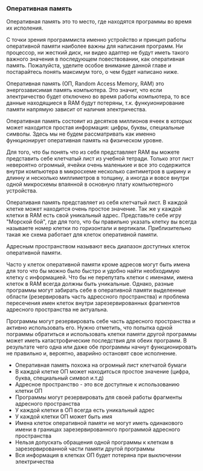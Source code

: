 ### Оперативная память

Оперативная память это то место, где находятся программы во время их исполения.

С точки зрения программиста именно устройство и принцип работы оперативной памяти наиболее важны для написания программ. Ни процессор, ни жесткий диск, ни видео адаптер не будут иметь такого важного значения в последующем повествовании, как оперативная память. Пожалуйста, уделите особое внимание данной главе и постарайтесь понять максимум того, о чем будет написано ниже.

Оперативная память (ОП, Random Access Memory, RAM) это энергозависимая память компьютера. Это значит, что если электричество будет отключено во время работы компьютера, то все данные находящиеся в RAM будут потеряны, т.к. функуионирование памяти напрямую зависит от наличия электричества.

Оперативная память состояит из десятков миллионов ячеек в которых может находится простая информация: цифры, буквы, специальные символы. Здесь мы не будем рассматривать как именно функционирует оперативная память на физическом уровне.

Для того, что бы понять что из себя представляет RAM вы можете представить себе клетчатый лист из учебной тетради. Только этот лист невероятно огромный, ячейки очень маленькие и все это содержится внутри компьютера в микросхеме несколько сантиметров в ширину и длинну и несколько миллиметров в толщину, а иногда и вовсе внутри одной микросхемы впаянной в основную плату компьютерного устройства.

Оперативаня память представляет из себя клетчатый лист. В каждой клетке может находится очень простое значение. Так же у каждой клетки в RAM есть свой уникальный адрес. Представьте себе игру "Морской бой", где для того, что бы правильно указать клетку вы всегда называете номер клетки по горизонтали и вертикали. Приблизительно такая же схема работает для клеток оперативной памяти.

Адресным пространством называют весь диапазон доступных клеток оперативной памяти.

Часто у клеток оперативной памяти кроме адресов могут быть имена для того что бы можно было быстро и удобно найти необходимую клетку с информацией. Что бы не перепутать клетки с именами, имена клеток в RAM всегда должны быть уникальные. Однако, разные программы могут забирать себе в оперативной памяти выделенные области (резервировать часть адрессного пространства) и проблема пересечения имен клеток внутри зарезервированных фрагментов адресного пространства не актуальна.

Программы могут резервировать себе часть адресного пространства и активно использовать его. Нужно отметить, что попытка одной пограммы обратиться и использовать клетки памяти другой программы может иметь катастрофические последствия для обеих программ. В результате чего одна или даже обе программы начнут функционировать не правильно и, вероятно, аварийно остановят свое исполнение.

* Оперативная память похожа на огромный лист клетчатой бумаги
* В каждой клетке ОП может находитсься простое значение (цифра, буква, специальный символ и.т.д)
* Адресное пространство - это все доступные к использованию клетки ОП
* Программы могут резервировать для своей работы фрагменты адресного пространства
* У каждой клетки в ОП всегда есть уникальный адрес
* У каждой клетки ОП может быть имя
* Имена клеток оперативной памяти не могут иметь одинакового имени в границах зарезервированного программой адресного пространства
* Нельзя допускать обращения одной программы к клеткам в зарезервированной части памяти другой программы
* Вся информация в клетках ОП будет потеряна при выключении электричества
